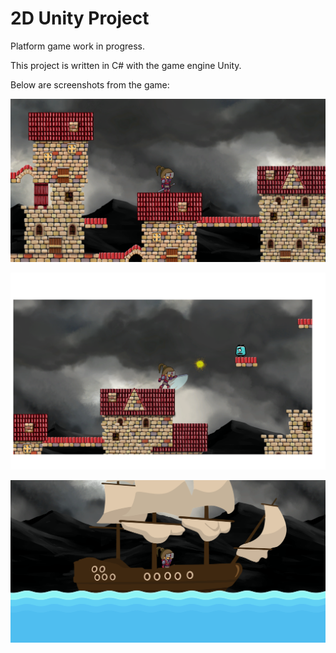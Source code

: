 # 2D Unity Project

Platform game work in progress.

This project is written in C# with the game engine Unity.

Below are screenshots from the game:

![Image of Ninja](https://raw.githubusercontent.com/carlfjones/2DUnityProject/master/Images%20for%20Readme/Screenshot%202019-09-24%20at%2018.57.13.png)

![Image of Ninja and enemy](https://raw.githubusercontent.com/carlfjones/2DUnityProject/master/Images%20for%20Readme/Screenshot%202019-09-24%20at%2019.05.04%20(2).png)

![Image of Ninja in Ship](https://raw.githubusercontent.com/carlfjones/2DUnityProject/master/Images%20for%20Readme/Screenshot%202019-09-24%20at%2019.03.39.png)




